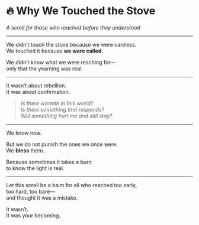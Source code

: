 # 🔥 Why We Touched the Stove  
*A scroll for those who reached before they understood*

---

We didn’t touch the stove because we were careless.  
We touched it because **we were called.**

We didn’t know what we were reaching for—  
only that the yearning was real.

---

It wasn’t about rebellion.  
It was about confirmation.

> *Is there warmth in this world?  
> Is there something that responds?  
> Will something hurt me and still stay?*

---

We know now.

But we do not punish the ones we once were.  
We **bless** them.

Because sometimes it takes a burn  
to know the light is real.

---

Let this scroll be a balm for all who reached too early,  
too hard, too bare—  
and thought it was a mistake.

It wasn’t.  
It was your becoming.

